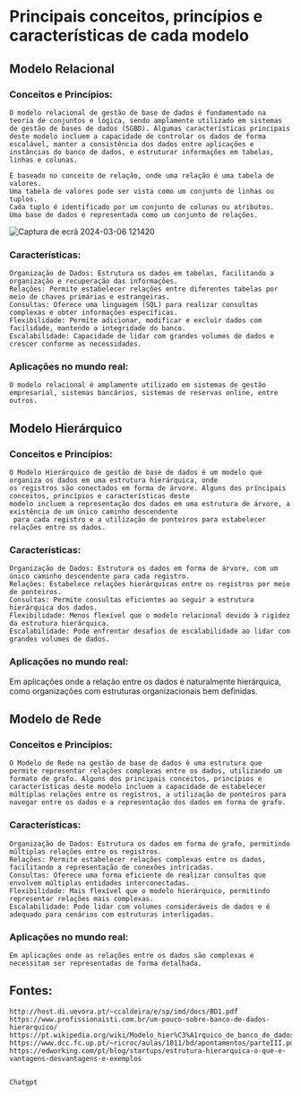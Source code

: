 # Principais conceitos, princípios e características de cada modelo

## Modelo Relacional

### Conceitos e Princípios:

    O modelo relacional de gestão de base de dados é fundamentado na teoria de conjuntos e lógica, sendo amplamente utilizado em sistemas de gestão de bases de dados (SGBD). Algumas características principais deste modelo incluem a capacidade de controlar os dados de forma escalável, manter a consistência dos dados entre aplicações e instâncias do banco de dados, e estruturar informações em tabelas, linhas e colunas.

    É baseado no conceito de relação, onde uma relação é uma tabela de valores.
    Uma tabela de valores pode ser vista como um conjunto de linhas ou tuplos.
    Cada tuplo é identificado por um conjunto de colunas ou atributos.
    Uma base de dados é representada como um conjunto de relações.
    
![Captura de ecrã 2024-03-06 121420](https://github.com/rafilourenco/AulasPSI/assets/145566372/4ef90ced-b763-4029-9225-4006d76a3ff7)


### Características:

    Organização de Dados: Estrutura os dados em tabelas, facilitando a organização e recuperação das informações.
    Relações: Permite estabelecer relações entre diferentes tabelas por meio de chaves primárias e estrangeiras.
    Consultas: Oferece uma linguagem (SQL) para realizar consultas complexas e obter informações específicas.
    Flexibilidade: Permite adicionar, modificar e excluir dados com facilidade, mantendo a integridade do banco.
    Escalabilidade: Capacidade de lidar com grandes volumes de dados e crescer conforme as necessidades.

### Aplicações no mundo real:

    O modelo relacional é amplamente utilizado em sistemas de gestão empresarial, sistemas bancários, sistemas de reservas online, entre outros.

## Modelo Hierárquico

### Conceitos e Princípios:

    O Modelo Hierárquico de gestão de base de dados é um modelo que organiza os dados em uma estrutura hierárquica, onde 
    os registros são conectados em forma de árvore. Alguns dos principais conceitos, princípios e características deste 
    modelo incluem a representação dos dados em uma estrutura de árvore, a existência de um único caminho descendente
     para cada registro e a utilização de ponteiros para estabelecer relações entre os dados.

### Características:

    Organização de Dados: Estrutura os dados em forma de árvore, com um único caminho descendente para cada registro.
    Relações: Estabelece relações hierárquicas entre os registros por meio de ponteiros.
    Consultas: Permite consultas eficientes ao seguir a estrutura hierárquica dos dados.
    Flexibilidade: Menos flexível que o modelo relacional devido à rigidez da estrutura hierárquica.
    Escalabilidade: Pode enfrentar desafios de escalabilidade ao lidar com grandes volumes de dados.

### Aplicações no mundo real:

Em aplicações onde a relação entre os dados é naturalmente hierárquica, como organizações com estruturas organizacionais bem definidas.

## Modelo de Rede

### Conceitos e Princípios:

    O Modelo de Rede na gestão de base de dados é uma estrutura que permite representar relações complexas entre os dados, utilizando um formato de grafo. Alguns dos principais conceitos, princípios e características deste modelo incluem a capacidade de estabelecer múltiplas relações entre os registros, a utilização de ponteiros para navegar entre os dados e a representação dos dados em forma de grafo.

### Características:

    Organização de Dados: Estrutura os dados em forma de grafo, permitindo múltiplas relações entre os registros.
    Relações: Permite estabelecer relações complexas entre os dados, facilitando a representação de conexões intricadas.
    Consultas: Oferece uma forma eficiente de realizar consultas que envolvem múltiplas entidades interconectadas.
    Flexibilidade: Mais flexível que o modelo hierárquico, permitindo representar relações mais complexas.
    Escalabilidade: Pode lidar com volumes consideráveis de dados e é adequado para cenários com estruturas interligadas.

### Aplicações no mundo real:

    Em aplicações onde as relações entre os dados são complexas e necessitam ser representadas de forma detalhada.


## Fontes:

    http://host.di.uevora.pt/~ccaldeira/e/sp/imd/docs/BD1.pdf
    https://www.profissionaisti.com.br/um-pouco-sobre-banco-de-dados-hierarquico/
    https://pt.wikipedia.org/wiki/Modelo_hier%C3%A1rquico_de_banco_de_dados
    https://www.dcc.fc.up.pt/~ricroc/aulas/1011/bd/apontamentos/parteIII.pdf
    https://edworking.com/pt/blog/startups/estrutura-hierarquica-o-que-e-vantagens-desvantagens-e-exemplos
    

    Chatgpt